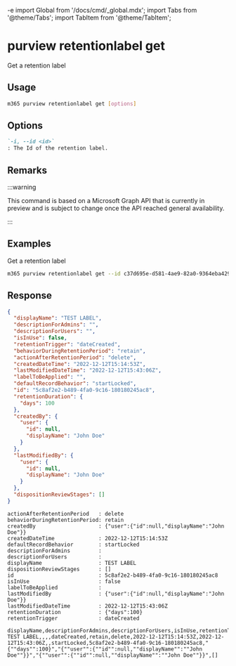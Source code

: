 -e <!-- DISCLAIMER: All secrets, passwords, and sensitive values in this document are examples only and not real credentials. -->
import Global from '/docs/cmd/_global.mdx';
import Tabs from '@theme/Tabs';
import TabItem from '@theme/TabItem';

# purview retentionlabel get

Get a retention label

## Usage

```sh
m365 purview retentionlabel get [options]
```

## Options

```md definition-list
`-i, --id <id>`
: The Id of the retention label.
```

<Global />

## Remarks

:::warning

This command is based on a Microsoft Graph API that is currently in preview and is subject to change once the API reached general availability.

:::

## Examples

Get a retention label

```sh
m365 purview retentionlabel get --id c37d695e-d581-4ae9-82a0-9364eba4291e
```

## Response

<Tabs>
  <TabItem value="JSON">

  ```json
  {
    "displayName": "TEST LABEL",
    "descriptionForAdmins": "",
    "descriptionForUsers": "",
    "isInUse": false,
    "retentionTrigger": "dateCreated",
    "behaviorDuringRetentionPeriod": "retain",
    "actionAfterRetentionPeriod": "delete",
    "createdDateTime": "2022-12-12T15:14:53Z",
    "lastModifiedDateTime": "2022-12-12T15:43:06Z",
    "labelToBeApplied": "",
    "defaultRecordBehavior": "startLocked",
    "id": "5c8af2e2-b489-4fa0-9c16-180180245ac8",
    "retentionDuration": {
      "days": 100
    },
    "createdBy": {
      "user": {
        "id": null,
        "displayName": "John Doe"
      }
    },
    "lastModifiedBy": {
      "user": {
        "id": null,
        "displayName": "John Doe"
      }
    },
    "dispositionReviewStages": []
  }
  ```

  </TabItem>
  <TabItem value="Text">

  ```text
  actionAfterRetentionPeriod   : delete
  behaviorDuringRetentionPeriod: retain
  createdBy                    : {"user":{"id":null,"displayName":"John Doe"}}
  createdDateTime              : 2022-12-12T15:14:53Z
  defaultRecordBehavior        : startLocked
  descriptionForAdmins         :
  descriptionForUsers          :
  displayName                  : TEST LABEL
  dispositionReviewStages      : []
  id                           : 5c8af2e2-b489-4fa0-9c16-180180245ac8
  isInUse                      : false
  labelToBeApplied             :
  lastModifiedBy               : {"user":{"id":null,"displayName":"John Doe"}}
  lastModifiedDateTime         : 2022-12-12T15:43:06Z
  retentionDuration            : {"days":100}
  retentionTrigger             : dateCreated
  ```

  </TabItem>
  <TabItem value="CSV">

  ```csv
  displayName,descriptionForAdmins,descriptionForUsers,isInUse,retentionTrigger,behaviorDuringRetentionPeriod,actionAfterRetentionPeriod,createdDateTime,lastModifiedDateTime,labelToBeApplied,defaultRecordBehavior,id,retentionDuration,createdBy,lastModifiedBy,dispositionReviewStages
  TEST LABEL,,,,dateCreated,retain,delete,2022-12-12T15:14:53Z,2022-12-12T15:43:06Z,,startLocked,5c8af2e2-b489-4fa0-9c16-180180245ac8,"{""days"":100}","{""user"":{""id"":null,""displayName"":""John Doe""}}","{""user"":{""id"":null,""displayName"":""John Doe""}}",[]
  ```

  </TabItem>
</Tabs>
